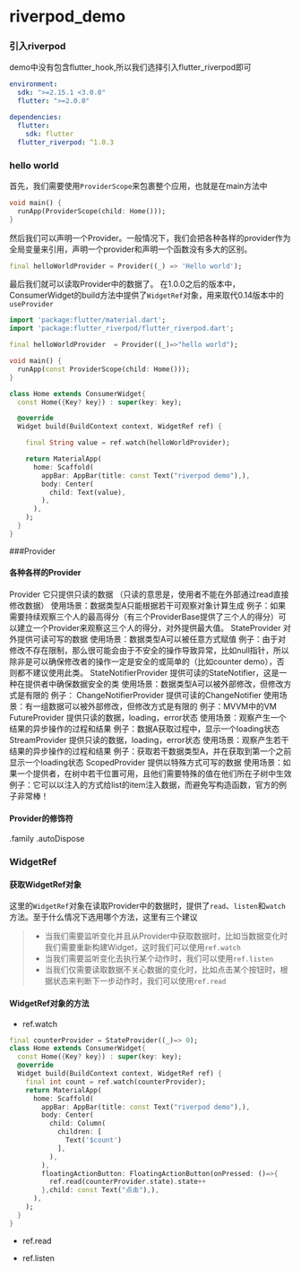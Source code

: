 # riverpod_demo

### 引入riverpod
demo中没有包含flutter_hook,所以我们选择引入flutter_riverpod即可
``` yaml
environment:
  sdk: ">=2.15.1 <3.0.0"
  flutter: ">=2.0.0"

dependencies:
  flutter:
    sdk: flutter
  flutter_riverpod: ^1.0.3
```

### hello world
首先，我们需要使用`ProviderScope`来包裹整个应用，也就是在main方法中
``` dart
void main() {
  runApp(ProviderScope(child: Home()));
}
```
然后我们可以声明一个Provider。一般情况下，我们会把各种各样的provider作为全局变量来引用，声明一个provider和声明一个函数没有多大的区别。
``` dart
final helloWorldProvider = Provider((_) => 'Hello world');
```
最后我们就可以读取Provider中的数据了。
在1.0.0之后的版本中，ConsumerWidget的build方法中提供了`WidgetRef`对象，用来取代0.14版本中的`useProvider`
``` dart
import 'package:flutter/material.dart';
import 'package:flutter_riverpod/flutter_riverpod.dart';

final helloWorldProvider  = Provider((_)=>"hello world");

void main() {
  runApp(const ProviderScope(child: Home()));
}

class Home extends ConsumerWidget{
  const Home({Key? key}) : super(key: key);

  @override
  Widget build(BuildContext context, WidgetRef ref) {

    final String value = ref.watch(helloWorldProvider);

    return MaterialApp(
      home: Scaffold(
        appBar: AppBar(title: const Text("riverpod demo"),),
        body: Center(
          child: Text(value),
        ),
      ),
    );
  }
}
```

###Provider

#### 各种各样的Provider
Provider
它只提供只读的数据
（只读的意思是，使用者不能在外部通过read直接修改数据）
使用场景：数据类型A只能根据若干可观察对象计算生成
例子：如果需要持续观察三个人的最高得分（有三个ProviderBase提供了三个人的得分）可以建立一个Provider来观察这三个人的得分，对外提供最大值。
StateProvider
对外提供可读可写的数据
使用场景：数据类型A可以被任意方式赋值
例子：由于对修改不存在限制，那么很可能会由于不安全的操作导致异常，比如null指针，所以除非是可以确保修改者的操作一定是安全的或简单的（比如counter demo），否则都不建议使用此类。
StateNotifierProvider
提供可读的StateNotifier，这是一种在提供者中确保数据安全的类
使用场景：数据类型A可以被外部修改，但修改方式是有限的
例子：
ChangeNotifierProvider
提供可读的ChangeNotifier
使用场景：有一组数据可以被外部修改，但修改方式是有限的
例子：MVVM中的VM
FutureProvider
提供只读的数据，loading，error状态
使用场景：观察产生一个结果的异步操作的过程和结果
例子：数据A获取过程中，显示一个loading状态
StreamProvider
提供只读的数据，loading，error状态
使用场景：观察产生若干结果的异步操作的过程和结果
例子：获取若干数据类型A，并在获取到第一个之前显示一个loading状态
ScopedProvider
提供以特殊方式可写的数据
使用场景：如果一个提供者，在树中若干位置可用，且他们需要特殊的值在他们所在子树中生效
例子：它可以以注入的方式给list的item注入数据，而避免写构造函数，官方的例子非常棒！

#### Provider的修饰符
.family
.autoDispose

### WidgetRef

#### 获取WidgetRef对象


这里的`WidgetRef`对象在读取Provider中的数据时，提供了`read`、`listen`和`watch`方法。至于什么情况下选用哪个方法，这里有三个建议
> * 当我们需要监听变化并且从Provider中获取数据时，比如当数据变化时我们需要重新构建Widget，这时我们可以使用`ref.watch`
> * 当我们需要监听变化去执行某个动作时，我们可以使用`ref.listen`
> * 当我们仅需要读取数据不关心数据的变化时，比如点击某个按钮时，根据状态来判断下一步动作时，我们可以使用`ref.read`

#### WidgetRef对象的方法

* ref.watch
``` dart
final counterProvider = StateProvider((_)=> 0);
class Home extends ConsumerWidget{
  const Home({Key? key}) : super(key: key);
  @override
  Widget build(BuildContext context, WidgetRef ref) {
    final int count = ref.watch(counterProvider);
    return MaterialApp(
      home: Scaffold(
        appBar: AppBar(title: const Text("riverpod demo"),),
        body: Center(
          child: Column(
            children: [
              Text('$count')
            ],
          ),
        ),
        floatingActionButton: FloatingActionButton(onPressed: ()=>{
          ref.read(counterProvider.state).state++
        },child: const Text("点击"),),
      ),
    );
  }
}
```
* ref.read

* ref.listen
